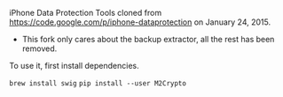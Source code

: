 iPhone Data Protection Tools cloned from https://code.google.com/p/iphone-dataprotection on January 24, 2015.

- This fork only cares about the backup extractor, all the rest has been removed.

To use it, first install dependencies.

`brew install swig`
`pip install --user M2Crypto`